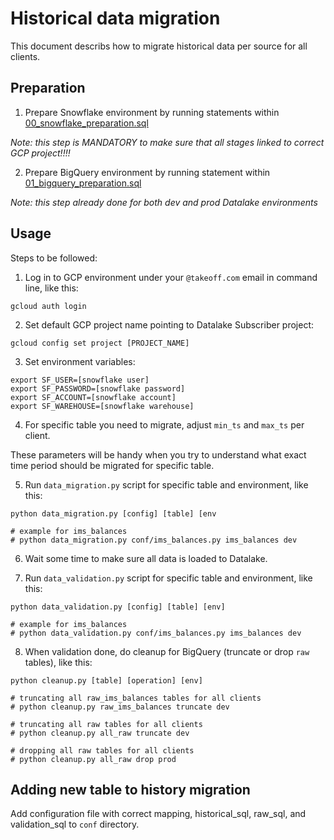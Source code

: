 # Historical data migration

This document describs how to migrate historical data per source for all clients. 

## Preparation

1. Prepare Snowflake environment by running statements within [00_snowflake_preparation.sql](preparation/00_snowflake_preparation.sql)

*Note: this step is MANDATORY to make sure that all stages linked to correct GCP project!!!!*

2. Prepare BigQuery environment by running statement within [01_bigquery_preparation.sql](preparation/01_bigquery_preparation.sql)

*Note: this step already done for both dev and prod Datalake environments*


## Usage

Steps to be followed: 

1. Log in to GCP environment under your `@takeoff.com` email in command line, like this:

```
gcloud auth login
```

2. Set default GCP project name pointing to Datalake Subscriber project:

```
gcloud config set project [PROJECT_NAME]
```

3. Set environment variables:
```
export SF_USER=[snowflake user]
export SF_PASSWORD=[snowflake password]
export SF_ACCOUNT=[snowflake account]
export SF_WAREHOUSE=[snowflake warehouse]
```

4. For specific table you need to migrate, adjust `min_ts` and `max_ts` per client.

These parameters will be handy when you try to understand what exact time period should be migrated for specific table. 

5. Run `data_migration.py` script for specific table and environment, like this:
``` 
python data_migration.py [config] [table] [env

# example for ims_balances
# python data_migration.py conf/ims_balances.py ims_balances dev
```

6. Wait some time to make sure all data is loaded to Datalake.

7. Run `data_validation.py` script for specific table and environment, like this:
``` 
python data_validation.py [config] [table] [env]

# example for ims_balances
# python data_validation.py conf/ims_balances.py ims_balances dev
```

8. When validation done, do cleanup for BigQuery (truncate or drop `raw` tables), like this:
``` 
python cleanup.py [table] [operation] [env]

# truncating all raw_ims_balances tables for all clients
# python cleanup.py raw_ims_balances truncate dev

# truncating all raw tables for all clients
# python cleanup.py all_raw truncate dev

# dropping all raw tables for all clients
# python cleanup.py all_raw drop prod
```

## Adding new table to history migration

Add configuration file with correct mapping, historical_sql, raw_sql, and validation_sql to `conf` directory. 
